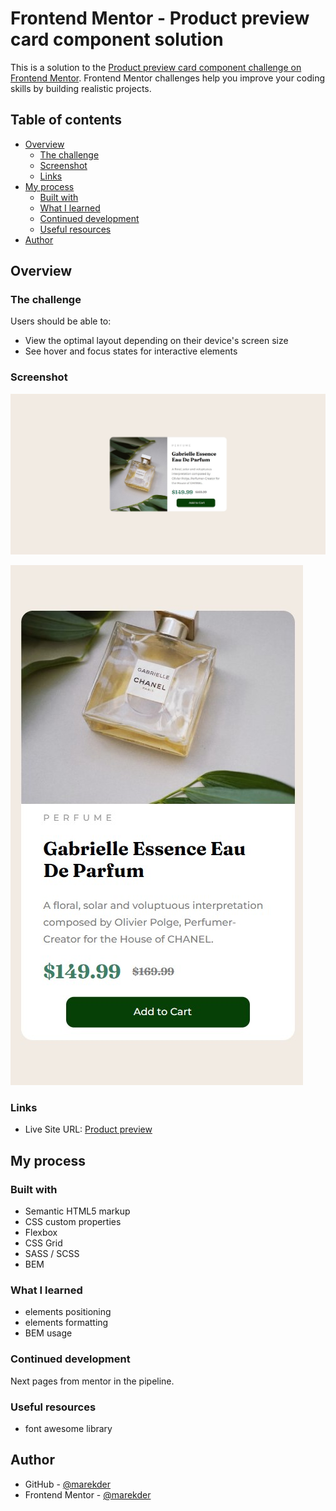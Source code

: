 # Frontend Mentor - Product preview card component solution

This is a solution to the [Product preview card component challenge on Frontend Mentor](https://www.frontendmentor.io/challenges/product-preview-card-component-GO7UmttRfa). Frontend Mentor challenges help you improve your coding skills by building realistic projects.

## Table of contents

- [Overview](#overview)
  - [The challenge](#the-challenge)
  - [Screenshot](#screenshot)
  - [Links](#links)
- [My process](#my-process)
  - [Built with](#built-with)
  - [What I learned](#what-i-learned)
  - [Continued development](#continued-development)
  - [Useful resources](#useful-resources)
- [Author](#author)

## Overview

### The challenge

Users should be able to:

- View the optimal layout depending on their device's screen size
- See hover and focus states for interactive elements

### Screenshot

![](/public/images/screenshot.jpg)

![](/public/images/screenshot-mobile.jpg)

### Links

- Live Site URL: [Product preview](https://marekder.github.io/product-preview/)

## My process

### Built with

- Semantic HTML5 markup
- CSS custom properties
- Flexbox
- CSS Grid
- SASS / SCSS
- BEM

### What I learned

- elements positioning
- elements formatting
- BEM usage

### Continued development

Next pages from mentor in the pipeline.

### Useful resources

- font awesome library

## Author

- GitHub - [@marekder](https://github.com/marekder)
- Frontend Mentor - [@marekder](https://www.frontendmentor.io/profile/marekder)
